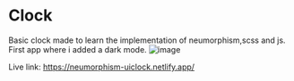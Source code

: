 # Clock
Basic clock made to learn the implementation of neumorphism,scss and js.
First app where i added a dark mode.
![image](https://user-images.githubusercontent.com/56508036/185786496-8531f226-d11b-405b-9d40-27c011e6f9e1.png)

Live link: https://neumorphism-uiclock.netlify.app/
